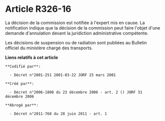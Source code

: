 # Article R326-16

La décision de la commission est notifiée à l'expert mis en cause. La notification indique que la décision de la commission
peut faire l'objet d'une demande d'annulation devant la juridiction administrative compétente.

Les décisions de suspension ou de radiation sont publiées au Bulletin officiel du ministère chargé des transports.

**Liens relatifs à cet article**

	**Codifié par**:

	  - Décret n°2001-251 2001-03-22 JORF 25 mars 2001

	**Créé par**:

	  - Décret n°2006-1808 du 23 décembre 2006 - art. 2 () JORF 31 décembre 2006

	**Abrogé par**:

	  - Décret n°2011-760 du 28 juin 2011 - art. 1
